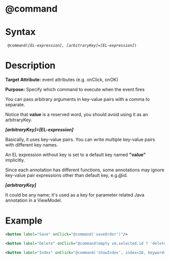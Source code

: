 # @command

Syntax
======

` @command(`*`[EL-expression], [arbitraryKey]=[EL-expression]`*`) `

Description
===========

**Target Attribute:** event attributes (e.g. onClick, onOK)

**Purpose:** Specify which command to execute when the event fires

You can pass arbitrary arguments in key-value pairs with a comma to separate.

Notice that **value** is a reserved word, you should avoid using it as an arbitraryKey.

***[arbitraryKey]=[EL-expression]***

Basically, it uses key-value pairs. You can write multiple key-value pairs with different key names.

An EL expression without key is set to a default key named **"value"** implicitly.

Since each annotation has different functions, some annotations may ignore key-value pair expressions other than default key, e.g.@id.

***[arbitraryKey]***

It could be any name; it's used as a key for parameter related Java annotation in a ViewModel.

Example
=======

``` xml
<button label="Save" onClick="@command('saveOrder')"/>

<button label="Delete" onClick="@command(empty vm.selected.id ? 'deleteOrder' : 'confirmDelete')"/>

<button label="Index" onClick="@command('showIndex', index=10, keyword='myKeyword')"/>
```

